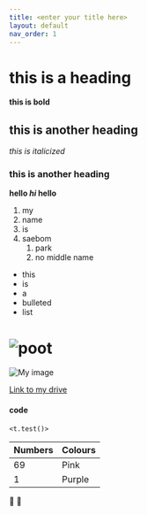 ```yaml
---
title: <enter your title here>
layout: default
nav_order: 1
---
```


# this is a heading #
  **this is bold**
  
## this is another heading ##
  *this is italicized*
  
### this is another heading ###
  **hello *hi* hello**
  
1. my
1. name
1. is
1. saebom 
    1. park 
    1. no middle name 

* this
* is 
* a 
* bulleted
* list 
  
# ![poot](https://images.app.goo.gl/Jey141cH2MrsaYuE6)
![My image](http://url/to/image.jpg)
 

[Link to my drive](https://drive.google.com/drive/u/1/folders/16dpXeBCqFb1bhIinsfa3s-h-_bWH_3MU)
  
#### code ####
`<t.test()>`
 
Numbers | Colours
------------ | -------------
69 | Pink
1 | Purple
  
:fu:
:middle_finger:

